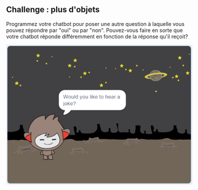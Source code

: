 ## Challenge : plus d'objets

Programmez votre chatbot pour poser une autre question à laquelle vous pouvez répondre par "oui" ou par "non". Pouvez-vous faire en sorte que votre chatbot réponde différemment en fonction de la réponse qu'il reçoit?

![capture d'écran](images/chatbot-joke.png)